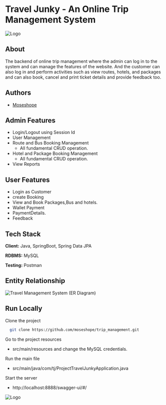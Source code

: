 
# Travel Junky - An Online Trip Management System


![Logo](https://i.ibb.co/M2TvhHG/TG.jpg)


## About

The backend of online trip management where the admin can log in to the system and can manage the features of the website. And the customer can also log in and perform activities such as view routes, hotels, and packages and can also book, cancel and print ticket details and provide feedback too.


## Authors

- [Moseshope](https://github.com/moseshope)


## Admin Features

- Login/Logout using Session Id
- User Management
- Route and Bus Booking Management
  - All fundamental CRUD operation.
- Hotel and Package Booking Management
  - All fundamental CRUD operation.
- View Reports 


## User Features

- Login as Customer
- create Booking
- View and Book Packages,Bus and hotels. 
- Wallet Payment
- PaymentDetails. 
- Feedback


## Tech Stack

**Client:** Java, SpringBoot, Spring Data JPA

**RDBMS:** MySQL

**Testing:** Postman


##  Entity Relationship
![Travel Management System (ER Diagram)](https://user-images.githubusercontent.com/103635204/216791371-5ca2f626-2de4-4d1e-b59f-ee21eb72a62d.jpeg)

## Run Locally

Clone the project

```bash
  git clone https://github.com/moseshope/trip_management.git
```

Go to the project resources


-  src/main/resources and change the MySQL credentials.


Run the main file

- src/main/java/com/tj/ProjectTravelJunkyApplication.java 

Start the server

 - http://localhost:8888/swagger-ui/#/

![Logo](https://i.postimg.cc/kM0tpJKd/p2.png)
